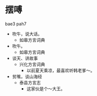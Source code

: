 # 摆㗘
bae3 pah7
+ 吹牛，说大话。
  * 如皋方言词典
+ 吹牛。
  * 如皋方言词典
+ 谈天、讲故事
  * 兴化方言词典
    - 以前夏天乘凉，最喜欢听韩老爹～。
+ 贫嘴，谈山海经
  * 泰县方言志
    - 这家伙是个～大王。
